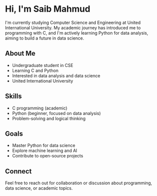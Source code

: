 # Hi, I'm Saib Mahmud

I'm currently studying Computer Science and Engineering at United International University. My academic journey has introduced me to programming with C, and I'm actively learning Python for data analysis, aiming to build a future in data science.

## About Me

- Undergraduate student in CSE
- Learning C and Python
- Interested in data analysis and data science
- United International University

## Skills

- C programming (academic)
- Python (beginner, focused on data analysis)
- Problem-solving and logical thinking

## Goals

- Master Python for data science
- Explore machine learning and AI
- Contribute to open-source projects

## Connect

Feel free to reach out for collaboration or discussion about programming, data science, or academic topics.
